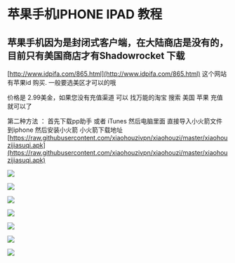 # 苹果手机IPHONE IPAD 教程

## 苹果手机因为是封闭式客户端，在大陆商店是没有的，目前只有美国商店才有Shadowrocket 下载

[http://www.idpifa.com/865.html](http://www.idpifa.com/865.html) 这个网站有苹果id 购买. 一般要选美区才可以的哦

价格是 2.99美金，如果您没有充值渠道 可以 找万能的淘宝 搜索 美国 苹果 充值就可以了

第二种方法 ： 首先下载pp助手 或者 iTunes 然后电脑里面 直接导入小火箭文件到iphone 然后安装小火箭 小火箭下载地址 [https://raw.githubusercontent.com/xiaohouzivpn/xiaohouzi/master/xiaohouzijiasuqi.apk](https://raw.githubusercontent.com/xiaohouzivpn/xiaohouzi/master/xiaohouzijiasuqi.apk)

![](../.gitbook/assets/tim-tu-pian-20190930021933.png)

![](../.gitbook/assets/tim-tu-pian-20190930021056.png)

![](../.gitbook/assets/tim-tu-pian-20190930021111%20%282%29.png)

![](../.gitbook/assets/tim-tu-pian-20190930021115.png)

![](../.gitbook/assets/tim-tu-pian-20190930021929.png)

![](../.gitbook/assets/tim-tu-pian-20190930021119%20%281%29.png)

![](../.gitbook/assets/tim-tu-pian-20190930021123%20%281%29.png)

